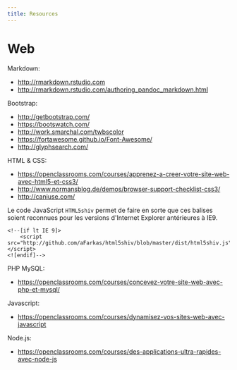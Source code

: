 ```yaml
---
title: Resources
---
```


Web 
=====

Markdown:

- http://rmarkdown.rstudio.com
- http://rmarkdown.rstudio.com/authoring_pandoc_markdown.html

Bootstrap:

- http://getbootstrap.com/
- https://bootswatch.com/
- http://work.smarchal.com/twbscolor
- https://fortawesome.github.io/Font-Awesome/
- http://glyphsearch.com/

HTML & CSS:

- https://openclassrooms.com/courses/apprenez-a-creer-votre-site-web-avec-html5-et-css3/
- http://www.normansblog.de/demos/browser-support-checklist-css3/
- http://caniuse.com/

Le code JavaScript `HTML5shiv` permet de faire en sorte que ces balises soient reconnues pour les versions d'Internet Explorer antérieures à IE9.
```{html}
<!--[if lt IE 9]>
    <script src="http://github.com/aFarkas/html5shiv/blob/master/dist/html5shiv.js"></script>
<![endif]-->
```

PHP MySQL:

- https://openclassrooms.com/courses/concevez-votre-site-web-avec-php-et-mysql/

Javascript:

- https://openclassrooms.com/courses/dynamisez-vos-sites-web-avec-javascript

Node.js:

- https://openclassrooms.com/courses/des-applications-ultra-rapides-avec-node-js
